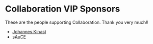 # Collaboration VIP Sponsors

These are the people supporting Collaboration. Thank you very much!!

- [Johannes Kinast](https://github.com/goaround)
- [sAuCE](https://github.com/lukejw)
